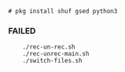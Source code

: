 ``` shell
# pkg install shuf gsed python3
```

### FAILED
```
	./rec-un-rec.sh
	./rec-unrec-main.sh
	./switch-files.sh
```
